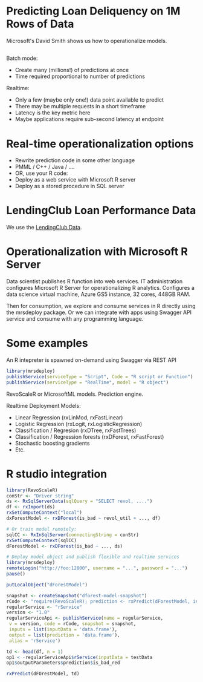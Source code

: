 # Predicting Loan Deliquency on 1M Rows of Data

Microsoft's David Smith shows us how to operationalize models.

## 

Batch mode:

* Create many (millions!) of predictions at once
* Time required proportional to number of predictions

Realtime:

* Only a few (maybe only one!) data point available to predict
* There may be multiple requests in a short timeframe
* Latency is the key metric here
* Maybe applications require sub-second latency at endpoint

# Real-time operationalization options

* Rewrite prediction code in some other language
* PMML / C++ / Java / ....
* OR, use your R code:
* Deploy as a web service with Microsoft R server
* Deploy as a stored procedure in SQL server

# LendingClub Loan Performance Data

We use the [LendingClub Data](https://www.lendingclub.com/info/download-data.action).

# Operationalization with Microsoft R Server

Data scientist publishes R function into web services.
IT administration configures Microsoft R Server for
operationalizing R analytics. Configures a data science
virtual machine, Azure GS5 instance, 32 cores, 448GB RAM.

Then for consumption, we explore and consume services in R directly
using the mrsdeploy package. Or we can integrate with apps using
Swagger API service and consume with any programming language.

# Some examples 

An R intepreter is spawned on-demand using Swagger via REST API

```r
library(mrsdeploy)
publishService(serviceType = "Script", Code = "R script or Function")
publishService(serviceType = "RealTime", model = "R object")
```

RevoScaleR or MicrosoftML models.
Prediction engine.

Realtime Deployment Models:

* Linear Regression (rxLinMod, rxFastLinear)
* Logistic Regression (rxLogit, rxLogisticRegression)
* Classification / Regresion (rxDTree, rxFastTrees)
* Classification / Regression forests (rxDForest, rxFastForest)
* Stochastic boosting gradients
* Etc.

# R studio integration

```r
library(RevoScaleR)
conStr <- "Driver string"
ds <- RxSqlServerData(sqlQuery = "SELECT revol, ....")
df <- rxImport(ds)
rxSetComputeContext("local")
dxForestModel <- rxDForest(is_bad ~ revol_util + ..., df)

# Or train model remotely:
sqlCC <- RxInSqlServer(connectingString = conStr)
rxSetComputeContext(sqlCC)
dForestModel <- rxDForest(is_bad ~ ..., ds)

# Deploy model object and publish flexible and realtime services
library(mrsdeploy)
remoteLogin("http://foo:12800", username = "...", password = "...")
pause()

putLocalObject("dForestModel")

snapshot <- createSnapshot("dforest-model-snapshot")
rCode <- "require(RevoScaleR); prediction <- rxPredict(dForestModel, inputData)"
regularService <- "rService"
version <- "1.0"
regularServiceApi <- publishService(name = regularService,
 v = version, code = rCode, snapshot = snapshot,
 inputs = list(inputData = 'data.frame'),
 output = list(prediction = 'data.frame'),
 alias = 'rService')

td <- head(df, n = 1)
op1 < -regularServiceApi$rService(inputData = testData
op1$outputParameters$prediction$is_bad_red

rxPredict(dFOrestModel, td)
```




